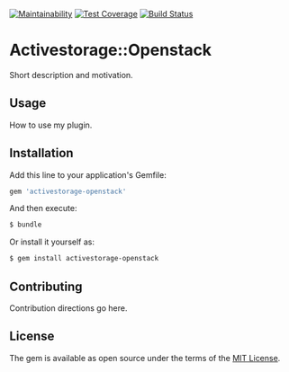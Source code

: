[![Maintainability](https://api.codeclimate.com/v1/badges/75b77a2b9d9b42496264/maintainability)](https://codeclimate.com/github/argus-api-team/activestorage-openstack/maintainability) [![Test Coverage](https://api.codeclimate.com/v1/badges/75b77a2b9d9b42496264/test_coverage)](https://codeclimate.com/github/argus-api-team/activestorage-openstack/test_coverage) [![Build Status](https://travis-ci.org/argus-api-team/activestorage-openstack.svg?branch=master)](https://travis-ci.org/argus-api-team/activestorage-openstack)

# Activestorage::Openstack
Short description and motivation.

## Usage
How to use my plugin.

## Installation
Add this line to your application's Gemfile:

```ruby
gem 'activestorage-openstack'
```

And then execute:
```bash
$ bundle
```

Or install it yourself as:
```bash
$ gem install activestorage-openstack
```

## Contributing
Contribution directions go here.

## License
The gem is available as open source under the terms of the [MIT License](https://opensource.org/licenses/MIT).
